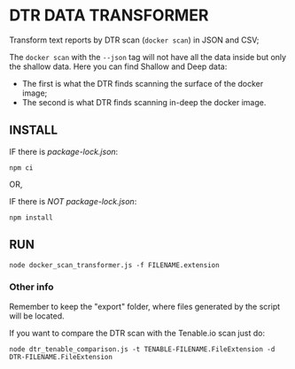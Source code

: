 # DTR DATA TRANSFORMER

Transform text reports by DTR scan (`docker scan`) in JSON and CSV; 

The `docker scan` with the `--json` tag will not have all the data inside but only the shallow data.
Here you can find Shallow and Deep data:
-  The first is what the DTR finds scanning the surface of the docker image; 
-  The second is what DTR finds scanning in-deep the docker image.

## INSTALL

IF there is _package-lock.json_: 

`npm ci`

OR, 

IF there is *NOT* _package-lock.json_: 

`npm install`

## RUN

`node docker_scan_transformer.js -f FILENAME.extension`

### Other info

Remember to keep the "export" folder, where files generated by the script will be located.

If you want to compare the DTR scan with the Tenable.io scan just do:

`node dtr_tenable_comparison.js -t TENABLE-FILENAME.FileExtension -d DTR-FILENAME.FileExtension`
